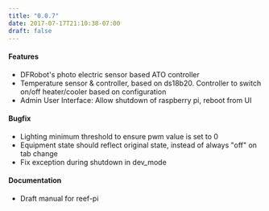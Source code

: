 ```yaml
---
title: "0.0.7"
date: 2017-07-17T21:10:38-07:00
draft: false
---
```


#### Features

- DFRobot's photo electric sensor based ATO controller
- Temperature sensor & controller, based on ds18b20. Controller to switch on/off heater/cooler based on configuration
- Admin User Interface: Allow shutdown of raspberry pi, reboot from UI

#### Bugfix

- Lighting minimum threshold to ensure pwm value is set to 0
- Equipment state should reflect original state, instead of always "off" on tab change
- Fix exception during shutdown in dev_mode

#### Documentation

- Draft manual for reef-pi

